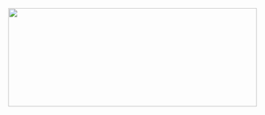 

<!--
**Prateek93a/Prateek93a** is a ✨ _special_ ✨ repository because its `README.md` (this file) appears on your GitHub profile.

Here are some ideas to get you started:

- 🔭 I’m currently working on ...
- 🌱 I’m currently learning ...
- 👯 I’m looking to collaborate on ...
- 🤔 I’m looking for help with ...
- 💬 Ask me about ...
- 📫 How to reach me: ...
- 😄 Pronouns: ...
- ⚡ Fun fact: ...
-  https://user-images.githubusercontent.com/44807945/115950257-c7268580-a4f7-11eb-9f29-263fbf3a9948.png
Me after learning linux commands:

Now I am become rm -rf *, destroyer of worlds
-->

<img align="center" width="100%" height="200" src="https://assets.amuniversal.com/4b9def60e14e0137cc29005056a9545d">
